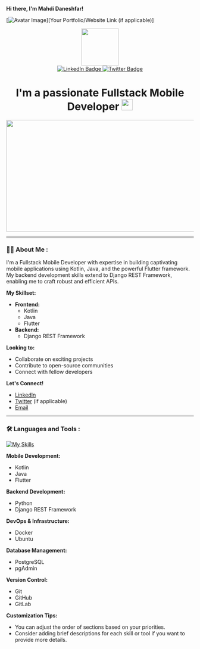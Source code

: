 **Hi there, I'm Mahdi Daneshfar!** 

[![Avatar Image](https://media.giphy.com/media/your_animated_avatar/giphy.gif)][Your Portfolio/Website Link (if applicable)]

<div id="header" align="center">
  <img src="https://media.giphy.com/media/your_animated_header/giphy.gif" width="100"/>
  <div id="badges">
    <a href="https://www.linkedin.com/in/your-linkedin-profile-link/">
      <img src="https://img.shields.io/badge/LinkedIn-blue?style=for-the-badge&logo=linkedin&logoColor=white" alt="LinkedIn Badge"/>
    </a>
    <a href="https://twitter.com/your-twitter-username"> <img src="https://img.shields.io/badge/Twitter-blue?style=for-the-badge&logo=twitter&logoColor=white" alt="Twitter Badge"/>
    </a>
    </div>
</div>

<div align="center">
  <h1>
    I'm a passionate Fullstack Mobile Developer <img src="https://media.giphy.com/media/your_animated_icon/giphy.gif" width="30px"/>
  </h1>
</div>

<div align="center">
  <img src="https://media.giphy.com/media/your_animated_content/giphy.gif" width="600" height="300"/>
</div>

---

### :man_technologist: About Me :

I'm a Fullstack Mobile Developer with expertise in building captivating mobile applications using Kotlin, Java, and the powerful Flutter framework. My backend development skills extend to Django REST Framework, enabling me to craft robust and efficient APIs.

**My Skillset:**

* **Frontend:**
    * Kotlin
    * Java
    * Flutter
* **Backend:**
    * Django REST Framework

**Looking to:**

* Collaborate on exciting projects
* Contribute to open-source communities
* Connect with fellow developers


**Let's Connect!**

* [LinkedIn](https://www.linkedin.com/in/your-linkedin-profile-link/)
* [Twitter](https://twitter.com/your-twitter-username) (if applicable)
* [Email](your_email@example.com) 

---

### :hammer_and_wrench: Languages and Tools :

[![My Skills](https://skillicons.dev/icons?i=kotlin,java,flutter,python,django,docker,ubuntu,postgresql,pgadmin,git,github,gitlab)](https://skillicons.dev)

**Mobile Development:**

* Kotlin
* Java
* Flutter

**Backend Development:**

* Python
* Django REST Framework

**DevOps & Infrastructure:**

* Docker
* Ubuntu

**Database Management:**

* PostgreSQL
* pgAdmin

**Version Control:**

* Git
* GitHub
* GitLab

**Customization Tips:**

- You can adjust the order of sections based on your priorities.
- Consider adding brief descriptions for each skill or tool if you want to provide more details.

